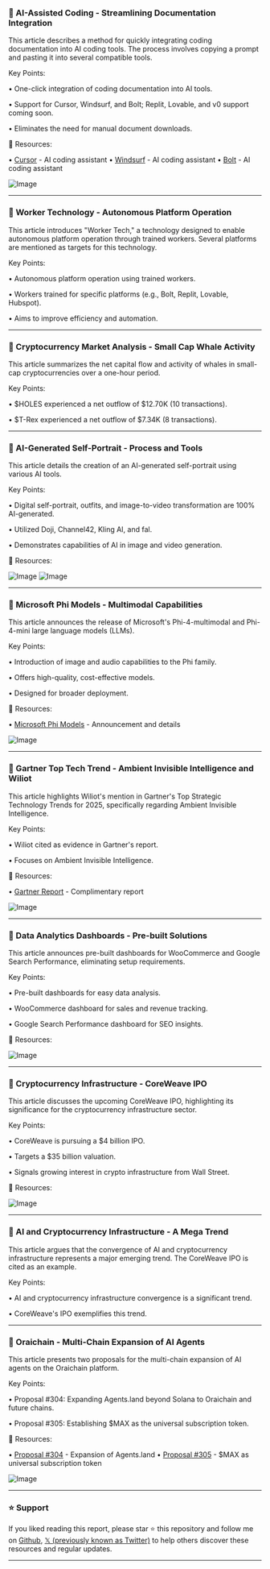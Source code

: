 ### 🚀 AI-Assisted Coding - Streamlining Documentation Integration

This article describes a method for quickly integrating coding documentation into AI coding tools.  The process involves copying a prompt and pasting it into several compatible tools.

Key Points:

• One-click integration of coding documentation into AI tools.


• Support for Cursor, Windsurf, and Bolt; Replit, Lovable, and v0 support coming soon.


• Eliminates the need for manual document downloads.


🔗 Resources:

• [Cursor](https://www.cursor.so/) - AI coding assistant
• [Windsurf](https://windsurf.dev/) - AI coding assistant
• [Bolt](https://www.bolt.com/) - AI coding assistant

![Image](https://pbs.twimg.com/ext_tw_video_thumb/1895154853074046976/pu/img/TQSFH9P4qdHmQ0aE.jpg)


---
### 🤖 Worker Technology - Autonomous Platform Operation

This article introduces "Worker Tech," a technology designed to enable autonomous platform operation through trained workers.  Several platforms are mentioned as targets for this technology.

Key Points:

•  Autonomous platform operation using trained workers.


• Workers trained for specific platforms (e.g., Bolt, Replit, Lovable, Hubspot).


• Aims to improve efficiency and automation.


---
### 🤖 Cryptocurrency Market Analysis - Small Cap Whale Activity

This article summarizes the net capital flow and activity of whales in small-cap cryptocurrencies over a one-hour period.

Key Points:

• $HOLES experienced a net outflow of $12.70K (10 transactions).


• $T-Rex experienced a net outflow of $7.34K (8 transactions).


---
### 🤖 AI-Generated Self-Portrait - Process and Tools

This article details the creation of an AI-generated self-portrait using various AI tools.

Key Points:

•  Digital self-portrait, outfits, and image-to-video transformation are 100% AI-generated.


• Utilized Doji, Channel42, Kling AI, and fal.


• Demonstrates capabilities of AI in image and video generation.


🔗 Resources:

![Image](https://pbs.twimg.com/media/Gkzt9L4aoAEGOma?format=jpg&name=small)
![Image](https://pbs.twimg.com/ext_tw_video_thumb/1895151205556400128/pu/img/DvAeC4vSf3vnHd5C.jpg)

---
### 🤖 Microsoft Phi Models - Multimodal Capabilities

This article announces the release of Microsoft's Phi-4-multimodal and Phi-4-mini large language models (LLMs).

Key Points:

• Introduction of image and audio capabilities to the Phi family.


• Offers high-quality, cost-effective models.


• Designed for broader deployment.


🔗 Resources:

• [Microsoft Phi Models](https://nvda.ws/4h39SUi) - Announcement and details


![Image](https://pbs.twimg.com/tweet_video_thumb/GkzzNz1XUAEBofg.jpg)


---
### 🤖 Gartner Top Tech Trend - Ambient Invisible Intelligence and Wiliot

This article highlights Wiliot's mention in Gartner's Top Strategic Technology Trends for 2025, specifically regarding Ambient Invisible Intelligence.

Key Points:

• Wiliot cited as evidence in Gartner's report.


•  Focuses on Ambient Invisible Intelligence.


🔗 Resources:

• [Gartner Report](https://hubs.ly/Q038txmB0) - Complimentary report


![Image](https://pbs.twimg.com/media/GkzzRi6X0AAinxn?format=jpg&name=small)

---
### 🚀 Data Analytics Dashboards - Pre-built Solutions

This article announces pre-built dashboards for WooCommerce and Google Search Performance, eliminating setup requirements.

Key Points:

• Pre-built dashboards for easy data analysis.


• WooCommerce dashboard for sales and revenue tracking.


• Google Search Performance dashboard for SEO insights.



🔗 Resources:

![Image](https://pbs.twimg.com/media/GkydNPLW0AAkDYP?format=jpg&name=small)

---
### 🤖 Cryptocurrency Infrastructure - CoreWeave IPO

This article discusses the upcoming CoreWeave IPO, highlighting its significance for the cryptocurrency infrastructure sector.


Key Points:

• CoreWeave is pursuing a $4 billion IPO.


• Targets a $35 billion valuation.


• Signals growing interest in crypto infrastructure from Wall Street.


🔗 Resources:

![Image](https://pbs.twimg.com/ext_tw_video_thumb/1895133902760554496/pu/img/VLh08ksWznY21fkb.jpg)

---
### 🤖  AI and Cryptocurrency Infrastructure - A Mega Trend

This article argues that the convergence of AI and cryptocurrency infrastructure represents a major emerging trend.  The CoreWeave IPO is cited as an example.

Key Points:

• AI and cryptocurrency infrastructure convergence is a significant trend.


•  CoreWeave's IPO exemplifies this trend.



---
### 🚀 Oraichain - Multi-Chain Expansion of AI Agents

This article presents two proposals for the multi-chain expansion of AI agents on the Oraichain platform.


Key Points:

• Proposal #304: Expanding Agents.land beyond Solana to Oraichain and future chains.


• Proposal #305: Establishing $MAX as the universal subscription token.


🔗 Resources:

• [Proposal #304](https://scanium.io/Oraichain/gov/304) - Expansion of Agents.land
• [Proposal #305](https://scanium.io/Oraichain/gov/305) - $MAX as universal subscription token

![Image](https://pbs.twimg.com/media/GkzcrIFWQAAujv3?format=jpg&name=small)


---

### ⭐️ Support

If you liked reading this report, please star ⭐️ this repository and follow me on [Github](https://github.com/Drix10), [𝕏 (previously known as Twitter)](https://x.com/DRIX_10_) to help others discover these resources and regular updates.

---